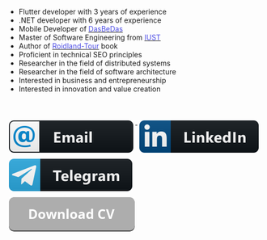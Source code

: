 
<ul class="bio-list">
				<li >
    					Flutter developer with 3 years of experience
				</li>
				<li>
					.NET developer with 6 years of experience
				</li>
				<li>
					Mobile Developer of <a href="https://dasbedas.com/app-dasbedas" target="_blank"><span style="color:hsl(240, 75%, 60%);">DasBeDas</span></a>
				</li>
				<li>
					Master of Software Engineering from <a href="http://iust.ac.ir" rel="nofollow,noopener,noreferrer" target="_blank"><span style="color:hsl(240, 75%, 60%);">IUST</span></a>
				</li>
				<li>
					Author of <a href="https://roidlandtour.ir/" target="_blank"><span style="color:hsl(240, 75%, 60%);">Roidland-Tour</span></a> book
				</li>
				<li>
					Proficient in technical SEO principles
				</li>
				<li>
					Researcher in the field of distributed systems
				</li>
				<li>
					Researcher in the field of software architecture
				</li>
				<li>
					Interested in business and entrepreneurship
				</li>
				<li>
					Interested in innovation and value creation
				</li>
</ul>
<br/>
<br/>
 


<a href="mailto:contact@rezababakhani.ir" target="_blank">
    <img src="img/email_me.svg" alt="email" style="vertical-align:top; margin:6px 4px">
  </a> 
  <a href="https://www.linkedin.com/in/babakhani/" target="_blank">
    <img src="img/linkedin.svg" alt="linkedin" style="vertical-align:top; margin:6px 4px">
  </a>  
   <a href="https://t.me/rbabakhani" target="_blank">
    <img src="img/telegram.svg" alt="linkedin" style="vertical-align:top; margin:6px 4px">
  </a>  
  <br/>
   <a href="https://raw.githubusercontent.com/Reza-Babakhani/Reza-Babakhani/main/cv.babakhani.pdf" target="_blank">
    <img src="img/cv.png" alt="cv" style="vertical-align:top; margin:6px 4px">
  </a>  
  
  



